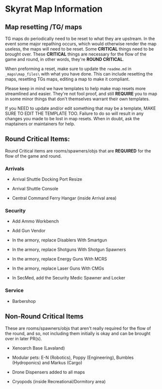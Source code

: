 
# Skyrat Map Information



## Map resetting /TG/ maps

TG maps do periodically need to be reset to what they are upstream. 
In the event some major repathing occurs, which would otherwise render the map useless, the maps will need to be reset. Some **CRITICAL** things need to be brought over. These **CRITICAL** things are necessary  for the flow of the game and round, in other words, they're **ROUND CRITICAL**. 

When preforming a reset, make sure to update the `readme.md` in `_maps\map_files\` with what you have done. This can include resetting the maps, resetting TGs maps, editing a map to make it compliant.

Please keep in mind we have templates to help make map resets more streamlined and easier. They're not fool proof, and still **REQUIRE** you to map in some minor things that don't themselves warrant their own templates.

If you NEED to update and/or edit something that may be a template, MAKE SURE TO EDIT THE TEMPLATE TOO. Failure to do so will result in any changes you made to be lost in map resets. When in doubt, ask the maptainers or maintainers for help.

## Round Critical Items:

Round Critical items are rooms/spawners/objs that are **REQUIRED** for the flow of the game and round.

### Arrivals

- Arrival Shuttle Docking Port Resize

- Arrival Shuttle Console

- Central Command Ferry Hangar (inside Arrival area)

### Security

- Add Ammo Workbench

- Add Gun Vendor

- In the armory, replace Disablers With Smartgun

- In the armory, replace Shotguns With Shotgun Spawners

- In the armory, replace Energy Guns With MCRS

- In the armory, replace Laser Guns With CMGs

- In SecMed, add the Security Medic Spawner and Locker

### Service

- Barbershop

## Non-Round Critical Items

These are rooms/spawners/objs that aren't really required for the flow of the round, and so, not including them initially is okay and can be brought over in later PR(s).

- Xenoarch Base (Lavaland)

- Modular pets: E-N (Robotics), Poppy (Engineering), Bumbles (Hydroponics) and Markus (Cargo)

- Drone Dispensers added to all maps

- Cryopods (inside Recreational/Dormitory area)
